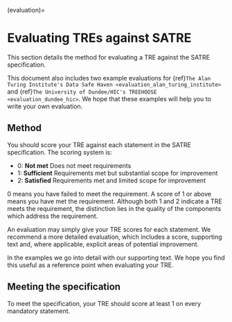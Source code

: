 (evaluation)=

# Evaluating TREs against SATRE

This section details the method for evaluating a TRE against the SATRE specification.

This document also includes two example evaluations for {ref}`The Alan Turing Institute's Data Safe Haven <evaluation_alan_turing_institute>` and {ref}`The University of Dundee/HIC's TREEHOOSE <evaluation_dundee_hic>`.
We hope that these examples will help you to write your own evaluation.

## Method

You should score your TRE against each statement in the SATRE specification.
The scoring system is:

- 0: **Not met** Does not meet requirements
- 1: **Sufficient** Requirements met but substantial scope for improvement
- 2: **Satisfied** Requirements met and limited scope for improvement

0 means you have failed to meet the requirement.
A score of 1 or above means you have met the requirement.
Although both 1 and 2 indicate a TRE meets the requirement, the distinction lies in the quality of the components which address the requirement.

An evaluation may simply give your TRE scores for each statement.
We recommend a more detailed evaluation, which includes a score, supporting text and, where applicable, explicit areas of potential improvement.

In the examples we go into detail with our supporting text.
We hope you find this useful as a reference point when evaluating your TRE.

## Meeting the specification

To meet the specification, your TRE should score at least 1 on every mandatory statement.
